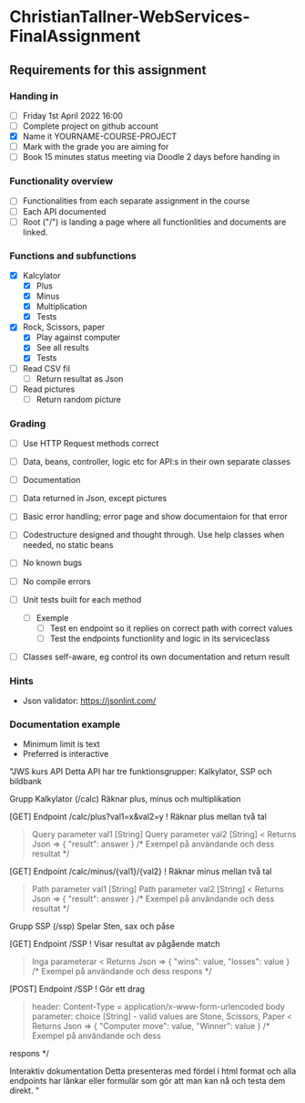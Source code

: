 # ChristianTallner-WebServices-FinalAssignment


<!-- Checkbox with color 
-- Done? | Name
:---:| ---
⬜️| Nope
✅| Yep
-->


## Requirements for this assignment

### Handing in
- [ ] Friday 1st April 2022 16:00
- [ ] Complete project on github account
- [x] Name it YOURNAME-COURSE-PROJECT
- [ ] Mark with the grade you are aiming for
- [ ] Book 15 minutes status meeting via Doodle 2 days before handing in 

### Functionality overview
- [ ] Functionalities from each separate assignment in the course
- [ ] Each API documented
- [ ] Root ("/") is landing a page where all functionlities and documents are linked.

### Functions and subfunctions
- [x] Kalcylator
  * [x] Plus
  * [x] Minus
  * [x] Multiplication
  * [x] Tests

- [x] Rock, Scissors, paper
  * [x] Play against computer
  * [x] See all results
  * [x] Tests

- [ ] Read CSV fil
  * [ ] Return resultat as Json

- [ ] Read pictures
  * [ ] Return random picture

### Grading
- [ ] Use HTTP Request methods correct
- [ ] Data, beans, controller, logic etc for API:s in their own separate classes
- [ ] Documentation
- [ ] Data returned in Json, except pictures
- [ ] Basic error handling; error page and show documentaion for that error
- [ ] Codestructure designed and thought through. Use help classes when needed, no static beans
- [ ] No known bugs
- [ ] No compile errors
- [ ] Unit tests built for each method
  * [ ] Exemple
    * [ ] Test en endpoint so it replies on correct path with correct values
    * [ ] Test the endpoints functionlity and logic in its serviceclass
- [ ] Classes self-aware, eg control its own documentation and return result



### Hints
- Json validator: https://jsonlint.com/

### Documentation example
- Minimum limit is text
- Preferred is interactive  
  
    
    
"JWS kurs API
Detta API har tre funktionsgrupper: Kalkylator, SSP och bildbank

Grupp Kalkylator (/calc)
Räknar plus, minus och multiplikation

[GET] Endpoint /calc/plus?val1=x&val2=y
! Räknar plus mellan två tal
> Query parameter val1 [String]
> Query parameter val2 [String]
< Returns Json => { "result": answer }
/* Exempel på användande och dess resultat */

[GET] Endpoint /calc/minus/{val1}/{val2}
! Räknar minus mellan två tal
> Path parameter val1 [String]
> Path parameter val2 [String]
< Returns Json => { "result": answer }
/* Exempel på användande och dess resultat */

Grupp SSP (/ssp)
Spelar Sten, sax och påse

[GET] Endpoint /SSP
! Visar resultat av pågående match
> Inga parameterar
< Returns Json => { "wins": value, "losses": value }
/* Exempel på användande och dess respons */

[POST] Endpoint /SSP
! Gör ett drag
> header: Content-Type = application/x-www-form-urlencoded
> body parameter: choice [String] - valid values are Stone, Scissors, Paper
< Returns Json => { "Computer move": value, "Winner": value }
/* Exempel på användande och dess 

respons */


Interaktiv dokumentation
Detta presenteras med fördel i html format och alla endpoints har länkar eller formulär som gör att man kan nå och testa dem direkt.
"



